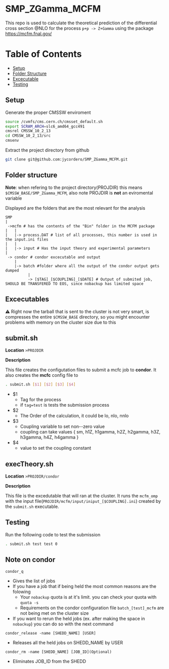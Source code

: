 # SMP_ZGamma_MCFM

This repo is used to calculate the theoretical prediction of the differential cross section @NLO for the process `p+p -> Z+Gamma` using the package https://mcfm.fnal.gov/

Table of Contents
===================
  * [Setup](#setup)
  * [Folder Structure](#folder-structure)
  * [Excecutable](#excecutables)
  * [Testing](#testing)

## Setup

Generate the proper CMSSW enviroment

```bash
source /cvmfs/cms.cern.ch/cmsset_default.sh
export SCRAM_ARCH=slc6_amd64_gcc491
cmsrel CMSSW_10_2_13
cd CMSSW_10_2_13/src
cmsenv
```

Extract the project directory from github
```bash
git clone git@github.com:jycordero/SMP_ZGamma_MCFM.git
```

## Folder structure

**Note**: when refering to the project directory(PROJDIR) this means `$CMSSW_BASE/SMP_ZGamma_MCFM`, also note PROJDIR is **not** an eviromental variable

Displayed are the folders that are the most relevant for the analysis

```
SMP
|
 ->mcfm # has the contents of the "Bin" folder in the MCFM package
|   |
|   |-> process.DAT # list of all processes, this number is used in the input.ini files
|   |
|   |-> input # Has the input theory and experimental parameters
|
 -> condor # condor excecutable and output 
    |
    |-> batch #folder where all the output of the condor output gets dumped
          |
          -> [$TAG]_[$COUPLING]_[$DATE] # Output of submited job, SHOULD BE TRANSFERED TO EOS, since nobackup has limited space
```
## Excecutables

:warning: Right now the tarball that is sent to the cluster is not very smart, is compresses the entire `$CMSSW_BASE` directory, so you might encounter problems with memory on the cluster size due to this

**submit.sh**
---

**Location** `>PROJDIR`

**Description**

This file creates the configutation files to submit a mcfc job to **condor**. It also creates the **mcfc** config file to 

```bash
. submit.sh [$1] [$2] [$3] [$4]
```
  * $1
    * Tag for the process
    * if `tag=test` is tests the submission process
  * $2
    * The Order of the calculation, it could be lo, nlo, nnlo
  * $3
    * Coupling variable to set non--zero value
    * coupling can take values { sm, h1Z, h1gamma, h2Z, h2gamma, h3Z, h3gamma, h4Z, h4gamma }
  * $4
    * value to set the coupling constant
    
**execTheory.sh**
---

**Location** `>PROJDIR/condor`

**Description**

This file is the excedutable that will ran at the cluster. It runs the `mcfm_omp` with the input file(`PROJDIR/mcfm/input/iniput_[$COUPLING].ini`) created by the `submit.sh` executable.

## Testing

Run the following code to test the submission

```bash
. submit.sh test test 0
```

## Note on condor

`condor_q`
  * Gives the list of jobs
  * If you have a job that if being held the most common reasons are the folowing
     * Your `nobackup` quota is at it's limit. you can check your quota with `quota -s`
     * Requirements on the condor configuration file `batch_[test]_mcfm` are not being met on the cluster size
  * If you want to rerun the held jobs (ex. after making the space in `nobackup`) you can do so with the next command
  
`condor_release -name [SHEDD_NAME] [USER]`
  * Releases all the held jobs on SHEDD_NAME by USER
  
`condor_rm -name [SHEDD_NAME] [JOB_ID](Optional)`
  * Eliminates JOB_ID from the SHEDD
